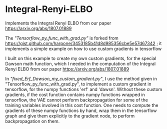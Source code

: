 # Integral-Renyi-ELBO
Implements the Integral Renyi ELBO from our paper https://arxiv.org/abs/1807.01889

The _"Tensorflow_py_func_with_grad.py"_ is forked from https://gist.github.com/harpone/3453185b41d8d985356cbe5e57d67342 ; 
it implements a simple example on how to use custom gradients in tensorflow


I built on this example to create my own custom gradients, for the special Dawson math function,
which I needed in the computation of the Integral Renyi ELBO from our paper 
https://arxiv.org/abs/1807.01889

In *"fixed_Erf_Dawson_my_custom_gradient.py"*, I use the method given in "Tensorflow_py_func_with_grad.py", to implement a custom gradient in tensorflow, for the numpy functions 'erf' and 'dawsn'. Without these custom gradients, if the cost function contains numpy functions wrapped in tensorflow, the VAE cannot perform backpropagation for some of the training variables involved in this cost function. One needs to compute the gradients of these numpy functions by hand, wrap them in the tensorflow graph and give them explicitly to the gradient node, to perform backpropagation on them.
